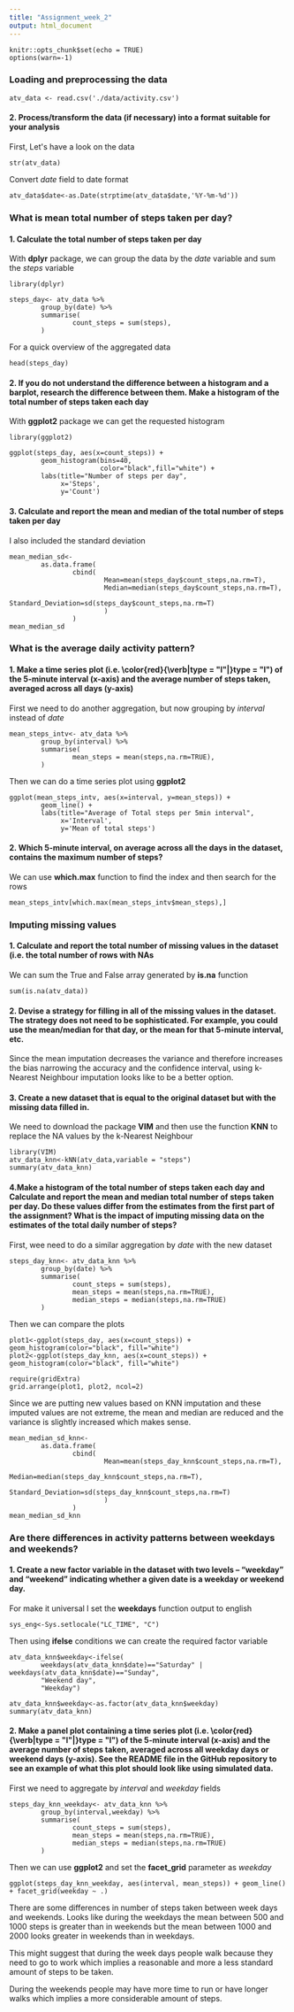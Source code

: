 ```yaml
---
title: "Assignment_week_2"
output: html_document
---
```


```{r setup, include=FALSE}
knitr::opts_chunk$set(echo = TRUE)
options(warn=-1)
```

### Loading and preprocessing the data

```{r}
atv_data <- read.csv('./data/activity.csv')
```

#### 2. Process/transform the data (if necessary) into a format suitable for your analysis

First, Let's have a look on the data
```{r}
str(atv_data)
```

Convert *date* field to date format
```{r}
atv_data$date<-as.Date(strptime(atv_data$date,'%Y-%m-%d'))
```

### What is mean total number of steps taken per day?

#### 1. Calculate the total number of steps taken per day

With **dplyr** package, we can group the data by the *date* variable and sum the *steps* variable
```{r message=FALSE}
library(dplyr)

steps_day<- atv_data %>% 
        group_by(date) %>%
        summarise(
                count_steps = sum(steps),
        )
```
For a quick overview of the aggregated data
```{r message=FALSE}
head(steps_day)
```

#### 2. If you do not understand the difference between a histogram and a barplot, research the difference between them. Make a histogram of the total number of steps taken each day

With **ggplot2** package we can get the requested histogram
```{r message=FALSE, fig.width=8,fig.height=5}
library(ggplot2)

ggplot(steps_day, aes(x=count_steps)) + 
        geom_histogram(bins=40,
                       color="black",fill="white") + 
        labs(title="Number of steps per day", 
             x='Steps', 
             y='Count')
```

#### 3. Calculate and report the mean and median of the total number of steps taken per day

I also included the standard deviation
```{r message=FALSE}
mean_median_sd<-
        as.data.frame(
                cbind(
                        Mean=mean(steps_day$count_steps,na.rm=T),
                        Median=median(steps_day$count_steps,na.rm=T),
                        Standard_Deviation=sd(steps_day$count_steps,na.rm=T)
                        )
                )
mean_median_sd
```
### What is the average daily activity pattern?

#### 1. Make a time series plot (i.e. \color{red}{\verb|type = "l"|}type = "l") of the 5-minute interval (x-axis) and the average number of steps taken, averaged across all days (y-axis)

First we need to do another aggregation, but now grouping by *interval* instead of *date*
```{r message=FALSE}
mean_steps_intv<- atv_data %>% 
        group_by(interval) %>%
        summarise(
                mean_steps = mean(steps,na.rm=TRUE),
        )
```
Then we can do a time series plot using **ggplot2**
```{r message=FALSE}
ggplot(mean_steps_intv, aes(x=interval, y=mean_steps)) +
        geom_line() + 
        labs(title="Average of Total steps per 5min interval", 
             x='Interval', 
             y='Mean of total steps')
```

#### 2. Which 5-minute interval, on average across all the days in the dataset, contains the maximum number of steps?

We can use **which.max** function to find the index and then search for the rows
```{r message=FALSE}
mean_steps_intv[which.max(mean_steps_intv$mean_steps),]
```

### Imputing missing values

#### 1. Calculate and report the total number of missing values in the dataset (i.e. the total number of rows with NAs

We can sum the True and False array generated by **is.na** function
```{r message=FALSE}
sum(is.na(atv_data))
```

#### 2. Devise a strategy for filling in all of the missing values in the dataset. The strategy does not need to be sophisticated. For example, you could use the mean/median for that day, or the mean for that 5-minute interval, etc.

Since the mean imputation decreases the variance and therefore increases the bias narrowing
the accuracy and the confidence interval, using k-Nearest Neighbour imputation looks like to be a better option.

#### 3. Create a new dataset that is equal to the original dataset but with the missing data filled in.

We need to download the package **VIM** and then use the function **KNN** to replace the NA values by the k-Nearest Neighbour
```{r message=FALSE}
library(VIM)
atv_data_knn<-kNN(atv_data,variable = "steps")
summary(atv_data_knn)
```

#### 4.Make a histogram of the total number of steps taken each day and Calculate and report the mean and median total number of steps taken per day. Do these values differ from the estimates from the first part of the assignment? What is the impact of imputing missing data on the estimates of the total daily number of steps?

First, wee need to do a similar aggregation by *date* with the new dataset
```{r message=FALSE}
steps_day_knn<- atv_data_knn %>% 
        group_by(date) %>%
        summarise(
                count_steps = sum(steps),
                mean_steps = mean(steps,na.rm=TRUE),
                median_steps = median(steps,na.rm=TRUE)
        )

```
Then we can compare the plots
```{r message=FALSE, fig.width=8,fig.height=5}
plot1<-ggplot(steps_day, aes(x=count_steps)) + geom_histogram(color="black", fill="white")
plot2<-ggplot(steps_day_knn, aes(x=count_steps)) + geom_histogram(color="black", fill="white")

require(gridExtra)
grid.arrange(plot1, plot2, ncol=2)
```

Since we are putting new values based on KNN imputation and these imputed values are not extreme, the mean and median are reduced and the variance is slightly increased which makes sense.
```{r message=FALSE}
mean_median_sd_knn<-
        as.data.frame(
                cbind(
                        Mean=mean(steps_day_knn$count_steps,na.rm=T),
                        Median=median(steps_day_knn$count_steps,na.rm=T),
                        Standard_Deviation=sd(steps_day_knn$count_steps,na.rm=T)
                        )
                )
mean_median_sd_knn
```

### Are there differences in activity patterns between weekdays and weekends?

#### 1. Create a new factor variable in the dataset with two levels – “weekday” and “weekend” indicating whether a given date is a weekday or weekend day.

For make it universal I set the **weekdays** function output to english
```{r message=FALSE}
sys_eng<-Sys.setlocale("LC_TIME", "C")
```
Then using **ifelse** conditions we can create the required factor variable 
```{r message=FALSE}
atv_data_knn$weekday<-ifelse(
        weekdays(atv_data_knn$date)=="Saturday" | weekdays(atv_data_knn$date)=="Sunday",
        "Weekend day", 
        "Weekday")

atv_data_knn$weekday<-as.factor(atv_data_knn$weekday)
summary(atv_data_knn)
```

#### 2. Make a panel plot containing a time series plot (i.e. \color{red}{\verb|type = "l"|}type = "l") of the 5-minute interval (x-axis) and the average number of steps taken, averaged across all weekday days or weekend days (y-axis). See the README file in the GitHub repository to see an example of what this plot should look like using simulated data.

First we need to aggregate by *interval* and *weekday* fields
```{r message=FALSE}
steps_day_knn_weekday<- atv_data_knn %>% 
        group_by(interval,weekday) %>%
        summarise(
                count_steps = sum(steps),
                mean_steps = mean(steps,na.rm=TRUE),
                median_steps = median(steps,na.rm=TRUE)
        )

```

Then we can use **ggplot2** and set the **facet_grid** parameter as *weekday*
```{r message=FALSE}
ggplot(steps_day_knn_weekday, aes(interval, mean_steps)) + geom_line() + facet_grid(weekday ~ .)
```

There are some differences in number of steps taken between week days and weekends. Looks like during the weekdays the mean between 500 and 1000 steps is greater than in weekends but the mean between 1000 and 2000 looks greater in weekends than in weekdays.

This might suggest that during the week days people walk because they need to go to work which implies a reasonable and more a less standard amount of steps to be taken.

During the weekends people may have more time to run or have longer walks which implies a more considerable amount of steps. 
